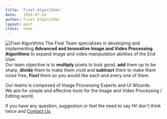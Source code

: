 ```yaml
---
title: 'Fixel Algorithms'
date: 	2016-07-14
author: Fixel Algorithms
layout: post
class:  news
---
```

![Fixel Algorithms][1]
The Fixel Team specializes in developing and implementing **Advanced and Innovative Image and Video Processing Algorithms** to expand image and video manipulation abilities of the End User.  
Our team objective is to **multiply** pixels to look good, **add** them up to be sharp, **divide** them to make them vivid and **subtract** them to make them noise free, ***Fixel*** them so you would like each and every one of them.

Our teams is composed of Image Processing Experts and UI Wizards.  
We aim for simple and effective tools for the Image and Video Processing / Editing world.

If you have any question, suggestion or feel the need to say Hi! don't think twice and [Contact Us][2].

<!-- This is commented out -->


  [1]: {{site.baseurl}}/news/images/FixelAlgorithmsAvatar150px.png "Fixel Algorithms"
  [2]: mailto:fixel@fixelalgorithms.com
